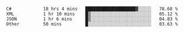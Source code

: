 <!--START_SECTION:waka-->

```text
C#            18 hrs 4 mins   ███████████████████▓░░░░░   78.68 %
XML           1 hr 10 mins    █▒░░░░░░░░░░░░░░░░░░░░░░░   05.12 %
JSON          1 hr 6 mins     █▒░░░░░░░░░░░░░░░░░░░░░░░   04.83 %
Other         50 mins         █░░░░░░░░░░░░░░░░░░░░░░░░   03.63 %
```

<!--END_SECTION:waka-->

